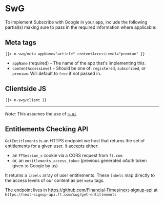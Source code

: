 # SwG

To implement Subscribe with Google in your app, include the following partial(s) making sure to pass in the required information where applicable:

## Meta tags

```
{{> n-swg/meta appName="article" contentAccessLevel="premium" }}
```

+ `appName` (required) - The name of the app that's implementing this.
+ `contentAccessLevel` - Should be one of: `registered`, `subscribed`, or `premium`. Will default to `free` if not passed in.

## Clientside JS

```
{{> n-swg/client }}
```

---

*Note:* This assumes the use of [`n-ui`](https://github.com/Financial-Times/n-ui).


## Entitlements Checking API

`GetEntitlements` is an HTTPS endpoint we host that returns the set of entitlements for a given user.
It accepts either:

- an `FTSession_s` cookie via a CORS request from `ft.com`
- or, an `entitlements_access_token` (previous generated oAuth token given to Google by us)

It returns a `labels` array of user entitlements. These `labels` map directly to the access levels of our content as per `meta` tags.

The endpoint lives in https://github.com/Financial-Times/next-signup-api at `https://next-signup-api.ft.com/swg/get-entitlements`

